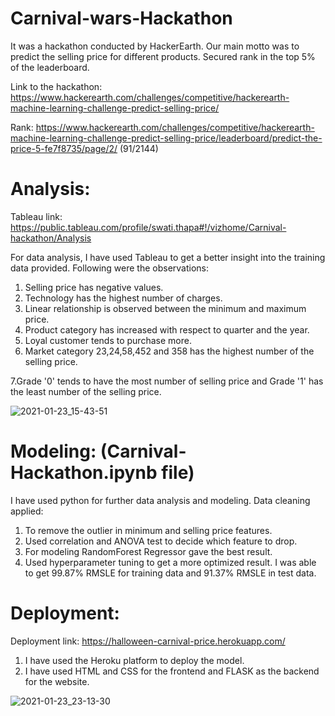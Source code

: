 # Carnival-wars-Hackathon

It was a hackathon conducted by HackerEarth. Our main motto was to predict the selling price for different products.
Secured rank in the top 5% of the leaderboard. 

Link to the hackathon:
https://www.hackerearth.com/challenges/competitive/hackerearth-machine-learning-challenge-predict-selling-price/

Rank: https://www.hackerearth.com/challenges/competitive/hackerearth-machine-learning-challenge-predict-selling-price/leaderboard/predict-the-price-5-fe7f8735/page/2/
(91/2144)

# Analysis:
Tableau link: https://public.tableau.com/profile/swati.thapa#!/vizhome/Carnival-hackathon/Analysis

For data analysis, I have used Tableau to get a better insight into the training data provided. Following were the observations: 
1. Selling price has negative values.
2. Technology has the highest number of charges.
3. Linear relationship is observed between the minimum and maximum price.
4. Product category has increased with respect to quarter and the year.
5. Loyal customer tends to purchase more.
6. Market category 23,24,58,452 and 358 has the highest number of the selling price.

7.Grade '0' tends to have the most number of selling price and Grade '1' has the least number of the selling price.

![2021-01-23_15-43-51](https://user-images.githubusercontent.com/30840805/105609646-b5d2bd80-5dd0-11eb-9d32-25fd6562e1ff.png)

# Modeling: (Carnival-Hackathon.ipynb file)
I have used python for further data analysis and modeling. Data cleaning applied:
1. To remove the outlier in minimum and selling price features.
2. Used correlation and ANOVA test to decide which feature to drop.
3. For modeling RandomForest Regressor gave the best result. 
4. Used hyperparameter tuning to get a more optimized result. I was able to get 99.87% RMSLE for training data and 91.37% RMSLE in test data.

# Deployment:
Deployment link: https://halloween-carnival-price.herokuapp.com/
1. I have used the Heroku platform to deploy the model.
2. I have used HTML and CSS for the frontend and FLASK as the backend for the website.

![2021-01-23_23-13-30](https://user-images.githubusercontent.com/30840805/105609651-bc613500-5dd0-11eb-8e02-4919421be9f7.png)

